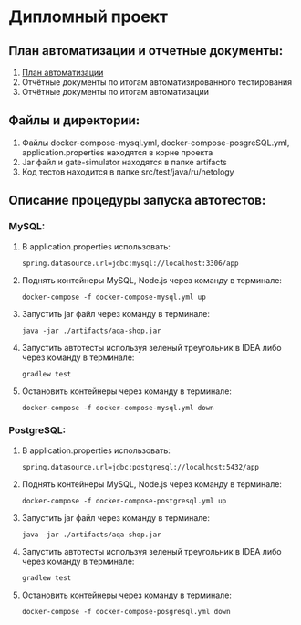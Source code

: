 # Дипломный проект

## План автоматизации и отчетные документы:

1. [План автоматизации](https://github.com/bezbiletniy/Diploma/blob/master/plan_reports/plan.md)
2. Отчётные документы по итогам автоматизированного тестирования
3. Отчётные документы по итогам автоматизации

## Файлы и директории:

1. Файлы docker-compose-mysql.yml, docker-compose-posgreSQL.yml, application.properties находятся в корне проекта
2. Jar файл и gate-simulator находятся в папке artifacts
3. Код тестов находится в папке src/test/java/ru/netology

## Описание процедуры запуска автотестов:

### MySQL:

1. В application.properties использовать:

     `spring.datasource.url=jdbc:mysql://localhost:3306/app`

2. Поднять контейнеры MySQL, Node.js через команду в терминале:

     `docker-compose -f docker-compose-mysql.yml up`

3. Запустить jar файл через команду в терминале:

      `java -jar ./artifacts/aqa-shop.jar`

4. Запустить автотесты используя зеленый треугольник в IDEA либо через команду в терминале:
       
      `gradlew test`

6. Остановить контейнеры через команду в терминале:

      `docker-compose -f docker-compose-mysql.yml down`

### PostgreSQL:

1. В application.properties использовать:

   `spring.datasource.url=jdbc:postgresql://localhost:5432/app`

2. Поднять контейнеры MySQL, Node.js через команду в терминале:

   `docker-compose -f docker-compose-postgresql.yml up`

3. Запустить jar файл через команду в терминале:

   `java -jar ./artifacts/aqa-shop.jar`

4. Запустить автотесты используя зеленый треугольник в IDEA либо через команду в терминале:

   `gradlew test`

6. Остановить контейнеры через команду в терминале:

   `docker-compose -f docker-compose-posgresql.yml down`

